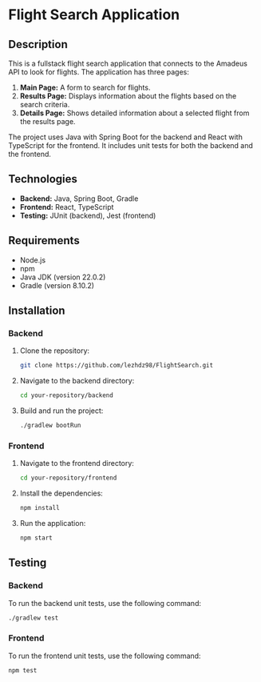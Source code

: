 # Flight Search Application

## Description

This is a fullstack flight search application that connects to the Amadeus API to look for flights. The application has three pages:

1. **Main Page:** A form to search for flights.
2. **Results Page:** Displays information about the flights based on the search criteria.
3. **Details Page:** Shows detailed information about a selected flight from the results page.

The project uses Java with Spring Boot for the backend and React with TypeScript for the frontend. It includes unit tests for both the backend and the frontend.

## Technologies

- **Backend:** Java, Spring Boot, Gradle
- **Frontend:** React, TypeScript
- **Testing:** JUnit (backend), Jest (frontend)

## Requirements

- Node.js
- npm
- Java JDK (version 22.0.2)
- Gradle (version 8.10.2)

## Installation

### Backend

1. Clone the repository:
   ```bash
   git clone https://github.com/lezhdz98/FlightSearch.git
   ```
2. Navigate to the backend directory:
   ```bash
   cd your-repository/backend
   ```
3. Build and run the project:
   ```bash
   ./gradlew bootRun
   ```

### Frontend

1. Navigate to the frontend directory:
   ```bash
   cd your-repository/frontend
   ```
2. Install the dependencies:
   ```bash
   npm install
   ```
3. Run the application:
   ```bash
   npm start
   ```

## Testing

### Backend

To run the backend unit tests, use the following command:

```bash
./gradlew test
```

### Frontend

To run the frontend unit tests, use the following command:

```bash
npm test
```


